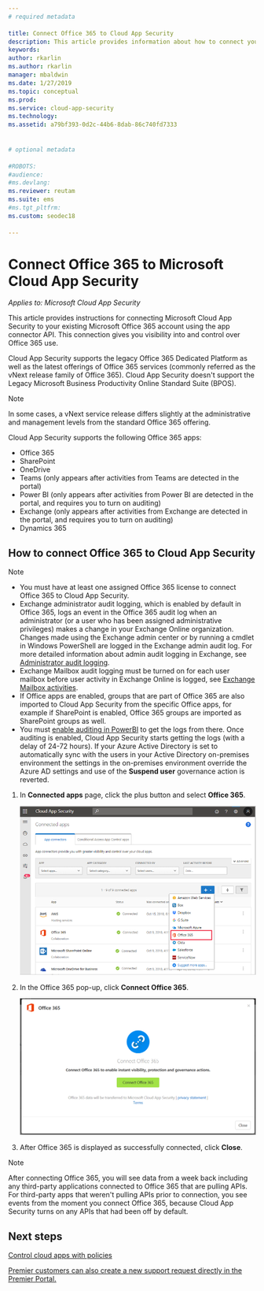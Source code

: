 ```yaml
---
# required metadata

title: Connect Office 365 to Cloud App Security 
description: This article provides information about how to connect your Office 365 to Cloud App Security using the API connector for visibility and control over use.
keywords:
author: rkarlin
ms.author: rkarlin
manager: mbaldwin
ms.date: 1/27/2019
ms.topic: conceptual
ms.prod:
ms.service: cloud-app-security
ms.technology:
ms.assetid: a79bf393-0d2c-44b6-8dab-86c740fd7333


# optional metadata

#ROBOTS:
#audience:
#ms.devlang:
ms.reviewer: reutam
ms.suite: ems
#ms.tgt_pltfrm:
ms.custom: seodec18

---
```

# Connect Office 365 to Microsoft Cloud App Security

*Applies to: Microsoft Cloud App Security*

This article provides instructions for connecting Microsoft Cloud App Security to your existing Microsoft Office 365 account using the app connector API.  This connection gives you visibility into and control over Office 365 use.
  
Cloud App Security supports the legacy Office 365 Dedicated Platform as well as the latest offerings of Office 365 services (commonly referred as the vNext release family of Office 365).  Cloud App Security doesn't support the Legacy Microsoft Business Productivity Online Standard Suite (BPOS). 

> [!NOTE]
> In some cases, a vNext service release differs slightly at the administrative and management levels from the standard Office 365 offering.

Cloud App Security supports the following Office 365 apps:

- Office 365
- SharePoint
- OneDrive
- Teams (only appears after activities from Teams are detected in the portal)
- Power BI (only appears after activities from Power BI are detected in the portal, and requires you to turn on auditing)
- Exchange (only appears after activities from Exchange are detected in the portal, and requires you to turn on auditing)
- Dynamics 365
 
## How to connect Office 365 to Cloud App Security  
  
> [!NOTE]
>- You must have at least one assigned Office 365 license to connect Office 365 to Cloud App Security.
>-  Exchange administrator audit logging, which is enabled by default in Office 365, logs an event in the Office 365 audit log when an administrator (or a user who has been assigned administrative privileges) makes a change in your Exchange Online organization. Changes made using the Exchange admin center or by running a cmdlet in Windows PowerShell are logged in the Exchange admin audit log. For more detailed information about admin audit logging in Exchange, see [Administrator audit logging](https://go.microsoft.com/fwlink/p/?LinkID=619225).
>- Exchange Mailbox audit logging must be turned on for each user mailbox before user activity in Exchange Online is logged, see [Exchange Mailbox activities](https://support.office.com/article/Search-the-audit-log-in-the-Office-365-Security-Compliance-Center-0d4d0f35-390b-4518-800e-0c7ec95e946c).
>- If Office apps are enabled, groups that are part of Office 365 are also imported to Cloud App Security from the specific Office apps, for example if SharePoint is enabled, Office 365 groups are imported as SharePoint groups as well.
>- You must [enable auditing in PowerBI](https://powerbi.microsoft.com/documentation/powerbi-admin-auditing/) to get the logs from there. Once auditing is enabled, Cloud App Security starts getting the logs (with a delay of 24-72 hours).
> If your Azure Active Directory is set to automatically sync with the users in your Active Directory on-premises environment the settings in the on-premises environment override the Azure AD settings and use of the **Suspend user** governance action is reverted. 
 
1.  In **Connected apps** page, click the plus button and select **Office 365**.  

      ![connect 0365](./media/connect-0365.png) 

2.  In the Office 365 pop-up, click **Connect Office 365**.

      ![connect 0365](./media/office-connect.png) 
 
3.   After Office 365 is displayed as successfully connected, click **Close**.
  
> [!NOTE] 
> After connecting Office 365, you will see data from a week back including any third-party applications connected to Office 365 that are pulling APIs. For third-party apps that weren't pulling APIs prior to connection, you see events from the moment you connect Office 365, because Cloud App Security turns on any APIs that had been off by default.

## Next steps  
[Control cloud apps with policies](control-cloud-apps-with-policies.md)   

[Premier customers can also create a new support request directly in the Premier Portal.](https://premier.microsoft.com/)  
  
  